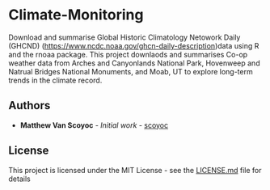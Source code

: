 # Climate-Monitoring

Download and summarise Global Historic Climatology Netowork Daily (GHCND) 
(<https://www.ncdc.noaa.gov/ghcn-daily-description>)data using R and the rnoaa
package. This project downlaods and summarises Co-op weather data from Arches and 
Canyonlands National Park, Hovenweep and Natrual Bridges National Monuments, 
and Moab, UT to explore long-term trends in the climate record.

## Authors

* **Matthew Van Scoyoc** - *Initial work* - [scoyoc](https://github.com/scoyoc)

## License

This project is licensed under the MIT License - see the [LICENSE.md](LICENSE.md) file for details
